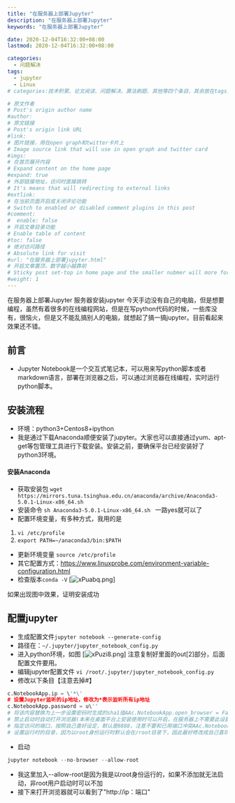 ```yaml
---
title: "在服务器上部署Jupyter"
description: "在服务器上部署Jupyter"
keywords: "在服务器上部署Jupyter"

date: 2020-12-04T16:32:00+08:00
lastmod: 2020-12-04T16:32:00+08:00

categories:
  - 问题解决
tags:
  - jupyter
  - Linux
# categories:技术积累、论文阅读、问题解决、算法刷题、其他等四个条目，其余放在tags里面。

# 原文作者
# Post's origin author name
#author:
# 原文链接
# Post's origin link URL
#link:
# 图片链接，用在open graph和twitter卡片上
# Image source link that will use in open graph and twitter card
#imgs:
# 在首页展开内容
# Expand content on the home page
#expand: true
# 外部链接地址，访问时直接跳转
# It's means that will redirecting to external links
#extlink:
# 在当前页面开启或关闭评论功能
# Switch to enabled or disabled comment plugins in this post
#comment:
#  enable: false
# 开启文章目录功能
# Enable table of content
#toc: false
# 绝对访问路径
# Absolute link for visit
#url: "在服务器上部署jupyter.html"
# 开启文章置顶，数字越小越靠前
# Sticky post set-top in home page and the smaller nubmer will more forward.
#weight: 1
---
```


在服务器上部署Jupyter
服务器安装jupyter
今天手边没有自己的电脑，但是想要编程，虽然有着很多的在线编程网站，但是在写python代码的时候，一些库没有，很恼火，但是又不能乱搞别人的电脑，就想起了搞一搞jupyter。目前看起来效果还不错。

<!--more-->

## 前言 
- Jupyter Notebook是一个交互式笔记本，可以用来写python脚本或者markdown语言，部署在浏览器之后，可以通过浏览器在线编程，实时运行python脚本。 
## 安装流程 
- 环境：python3+Centos8+ipython 
- 我是通过下载Anaconda顺便安装了jupyter。大家也可以直接通过yum、apt-get等包管理工具进行下载安装。安装之前，要确保平台已经安装好了python3环境。 
#### 安装Anaconda 
- 获取安装包 `wget  https://mirrors.tuna.tsinghua.edu.cn/anaconda/archive/Anaconda3-5.0.1-Linux-x86_64.sh` 
- 安装命令 `sh Anaconda3-5.0.1-Linux-x86_64.sh ` 一路yes就可以了 
- 配置环境变量，有多种方式，我用的是 
1. `vi /etc/profile`   
2. `export PATH=~/anaconda3/bin:$PATH` 
- 更新环境变量 `source /etc/profile`
- 其它配置方式：https://www.linuxprobe.com/environment-variable-configuration.html 
- 检查版本`conda -V`
[![xPuabq.png](https://s1.ax1x.com/2022/09/20/xPuabq.png)]

如果出现图中效果，证明安装成功 
## 配置jupyter
- 生成配置文件`jupyter notebook --generate-config`  
- 路径在：`~/.jupyter/jupyter_notebook_config.py`
- 进入python环境，如图
[![xPuzi8.png](https://s1.ax1x.com/2022/09/20/xPuzi8.png)]
注意复制好里面的out[2]部分，后面配置文件要用。
- 编辑jupyter配置文件
`vi /root/.jupyter/jupyter_notebook_config.py`
- 修改以下条目【注意去掉#】
```python
c.NotebookApp.ip = \'*\' 
# 设置Jupyter监听的ip地址，修改为*表示监听所有ip地址
c.NotebookApp.password = u\'' 
# 将该内容替换为上一步设置密码时生成的sha1值AAc.NotebookApp.open_browser = False 
# 禁止启动时自动打开浏览器(本来在桌面平台上安装使用时可以开启，在服务器上不需要此设置，因此设置为False)AAc.NotebookApp.port = 1024 
# 指定访问的端口，按照自己喜好设定，默认是8888，注意不要和已用端口冲突AAc.NotebookApp.notebook_dir = \'/Your/Directory\' 
# 设置运行时的目录，因为以root身份运行时默认会在/root目录下，因此最好修改成自己喜欢的目录，例如\'/home/jupyter\'AA```AAAA- 上步骤中，运行目录必须已经存在，否则会启动失败，自己手动创建即可。

```
- 启动

```python
jupyter notebook --no-browser --allow-root 
```
- 我这里加入--allow-root是因为我是以root身份运行的，如果不添加就无法启动，非root用户启动时可以不加
- 接下来打开浏览器就可以看到了\"http://ip：端口\"

